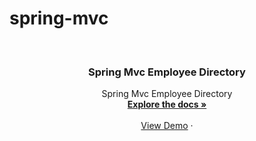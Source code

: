 # spring-mvc

<a name="readme-top"></a>






<!-- PROJECT LOGO -->
<br />
<div align="center">
  <a href="https://github.com/github_username/repo_name">
 
  </a>

<h3 align="center">Spring Mvc Employee Directory</h3>

  <p align="center">
    Spring Mvc Employee Directory
    <br />
      <a href="https://github.com/refikorkunarslan/spring-mvc/blob/main/report.pdf"><strong>Explore the docs »</strong></a>
    <br />
    <br />
    <a href="https://youtu.be/1L2lyPRcxLI">View Demo</a>
    ·
   
   
  </p>
</div>




